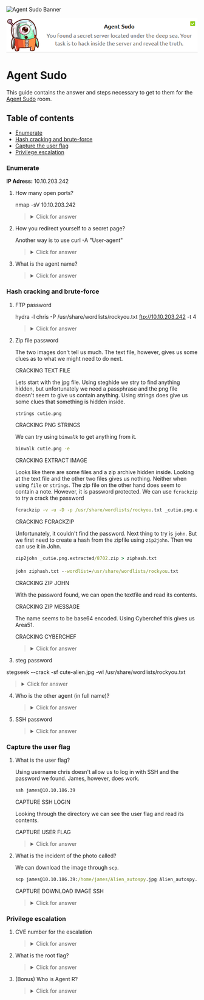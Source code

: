 ![Agent Sudo Banner](https://tryhackme.com/img/banners/default_tryhackme.png)

<p align="center">
   <img src="https://github.com/Kevinovitz/TryHackMe_Writeups/blob/main/agentsudoctf/Agent_Sudo_Cover.png" alt="Agent Sudo Logo">
</p>

# Agent Sudo

This guide contains the answer and steps necessary to get to them for the [Agent Sudo](https://tryhackme.com/room/agentsudoctf) room.

## Table of contents

- [Enumerate](#enumerate)
- [Hash cracking and brute-force](#hash-cracking-and-brute-force)
- [Capture the user flag](#capture-the-user-flag)
- [Privilege escalation ](#privilege-escalation)

### Enumerate

**IP Adress:** 10.10.203.242

1. How many open ports?

   nmap -sV 10.10.203.242


   ><details><summary>Click for answer</summary>3</details>

2. How you redirect yourself to a secret page?

   Another way is to use curl -A "User-agent"

   ><details><summary>Click for answer</summary>user-agent</details>

3. What is the agent name?



   ><details><summary>Click for answer</summary>chris</details>

### Hash cracking and brute-force



1. FTP password

   hydra -l chris -P /usr/share/wordlists/rockyou.txt ftp://10.10.203.242 -t 4


   ><details><summary>Click for answer</summary>crystal</details>

2. Zip file password

   The two images don't tell us much. The text file, however, gives us some clues as to what we might need to do next.
   
   CRACKING TEXT FILE
   
   Lets start with the jpg file. Using steghide we stry to find anything hidden, but unfortunately we need a passphrase and the png file doesn't seem to give us contain anything. Using strings does give us some clues that something is hidden inside.
   
   ```cmd
   strings cutie.png
   ```
   
   CRACKING PNG STRINGS
   
   We can try using `binwalk` to get anything from it.
   
   ```cmd
   binwalk cutie.png -e
   ```
   
   CRACKING EXTRACT IMAGE
   
   Looks like there are some files and a zip archive hidden inside. Looking at the text file and the other two files gives us nothing. Neither when using `file` or `strings`. The zip file on the other hand does seem to contain a note. However, it is password protected. We can use `fcrackzip` to try a crack the password
   
   ```cmd
   fcrackzip -v -u -D -p /usr/share/wordlists/rockyou.txt _cutie.png.extracted/8702.zip
   ```
   
   CRACKING FCRACKZIP
   
   Unfortunately, it couldn't find the password. Next thing to try is `john`. But we first need to create a hash from the zipfile using `zip2john`. Then we can use it in John.
   
   ```cmd
   zip2john _cutie.png.extracted/8702.zip > ziphash.txt
   
   john ziphash.txt --wordlist=/usr/share/wordlists/rockyou.txt
   ```
   
   CRACKING ZIP JOHN
   
   With the password found, we can open the textfile and read its contents.
   
   CRACKING ZIP MESSAGE
   
   The name seems to be base64 encoded. Using Cyberchef this gives us Area51.
   
   CRACKING CYBERCHEF

   ><details><summary>Click for answer</summary>alien</details>

3. steg password

stegseek --crack -sf cute-alien.jpg -wl /usr/share/wordlists/rockyou.txt 

   ><details><summary>Click for answer</summary>Area51</details>

4. Who is the other agent (in full name)?



   ><details><summary>Click for answer</summary>James</details>

5. SSH password



   ><details><summary>Click for answer</summary>hackerrules!</details>

### Capture the user flag



1. What is the user flag?

   Using username chris doesn't allow us to log in with SSH and the password we found. James, however, does work.
   
   ```cmd
   ssh james@10.10.186.39
   ```
   
   CAPTURE SSH LOGIN
   
   Looking through the directory we can see the user flag and read its contents.
   
   CAPTURE USER FLAG

   ><details><summary>Click for answer</summary>b03d975e8c92a7c04146cfa7a5a313c7</details>

2. What is the incident of the photo called?

   We can download the image through `scp`.
   
   ```cmd
   scp james@10.10.186.39:/home/james/Alien_autospy.jpg Alien_autospy.jpg 
   ```
   
   CAPTURE DOWNLOAD IMAGE SSH
   
   

   ><details><summary>Click for answer</summary>Aut</details>

### Privilege escalation 



1. CVE number for the escalation 



   ><details><summary>Click for answer</summary></details>

2. What is the root flag?



   ><details><summary>Click for answer</summary></details>

3. (Bonus) Who is Agent R?



   ><details><summary>Click for answer</summary></details>
